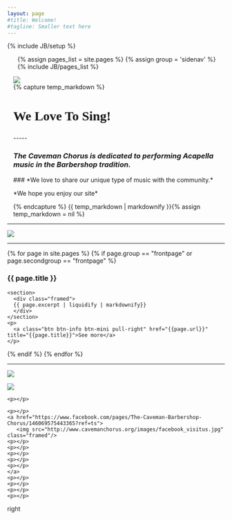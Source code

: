 ```yaml
---
layout: page
#title: Welcome!
#tagline: Smaller text here
---
```

{% include JB/setup %}

<!-- Navigation -->
<div class="row">
  <div class="span2">
    <ul class="c-nav-side">
      {% assign pages_list = site.pages %}
      {% assign group = 'sidenav' %}
      {% include JB/pages_list %}
    </ul>
  </div>
  <div class="span10 banner-section">
    <div class="row-fluid" style="padding-left: 1em">
      <div class="span8">
        <div class="framecontainer">
          <img src="http://www.cavemanchorus.org/images/american2.jpg" class="framed" />
        </div>
      </div>
      <div class="span4">
{% capture temp_markdown %}
<h2 style="font-family:verdana;color:#gggggg;font-family: 'Racing Sans One', cursive;font-size:30px;">We Love To Sing!</h2>
 -----
 <p></p>
<h3> <i> The Caveman Chorus is dedicated to performing Acapella music in the Barbershop tradition.</i></h3>
<p></p>
<p></p>
### *We love to share our unique type of music with the community.*
<p></p>
*We hope you enjoy our site*

{% endcapture %}
{{ temp_markdown | markdownify }}{% assign temp_markdown = nil %}
      </div>
    </div>
  </div>
</div>

---

<img src="http://www.cavemanchorus.org/images/tempnotice2012.jpg" class="framed"/>

---

<div class="row">
{% for page in site.pages %}
  {% if page.group == "frontpage" or page.secondgroup == "frontpage" %}
  <div class="span4">
    <h3>{{ page.title }}</h3>

    <section>
      <div class="framed">
      {{ page.excerpt | liquidify | markdownify}}
      </div>
    </section>
    <p>
      <a class="btn btn-info btn-mini pull-right" href="{{page.url}}" title="{{page.title}}">See more</a>
    </p>
  </div>
  {% endif %}
{% endfor %}
</div>

----
<div>
  <div class="span4 footer-left">
    <a href="http://barbershop.org"> 
      <img src="http://www.cavemanchorus.org/BHSlogo.gif" class="framed"/>
    </a>
    <p></p>
    <p></p>
    <a href="http://www.cardinaldistrict.org">
      <img src="http://www.cavemanchorus.org/cardinallogo.gif" class="framed"/>
    </a>
    <p></p>
  
    <p></p>
   
  </div>
  <div class="span4 footer-middle">
    
    <p></p>
    <a href="https://www.facebook.com/pages/The-Caveman-Barbershop-Chorus/146069575443365?ref=ts">
       <img src="http://www.cavemanchorus.org/images/facebook_visitus.jpg" class="framed"/>
    <p></p>      
    <p></p>
    <p></p>
    <p></p>
    <p></p>   
    </a>
    <p></p>
    <p></p>
    <p></p>
    <p></p>
  </div>
  <div class="span3 footer-right">
    right
    <p></p>
    <p></p>
    <p></p>
    <p></p>
    <p></p>
    <p></p>
    <p></p>
    <p></p>
  </div>
</div>

